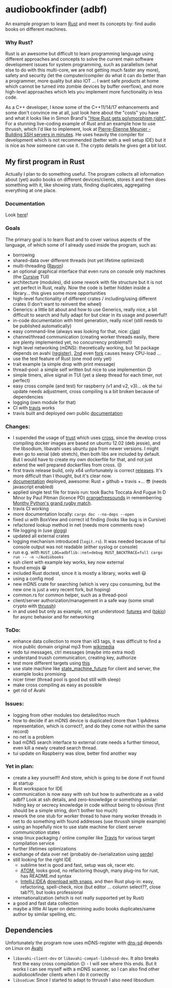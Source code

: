 # audiobookfinder (adbf)
An example program to learn [Rust](https://www.rust-lang.org/) and meet its concepts by: find audio books on different machines.

### Why Rust?
Rust is an awesome but difficult to learn programming language using different approaches and concepts to solve the current main software development issues for system programming, such as parallelism (what else to do with this multi-core, we are not getting much faster any more), safety and security (let the computer/compiler do what it can do better than a programmer, more quality but also IOT ... I want safe products at home which cannot be turned into zombie devices by buffer overflow), and more high-level approaches which lets you implement more functionality in less code.

As a C++ developer, I know some of the C++11/14/17 enhancements and some don't convince me at all, just look here about the "costs" you have and what it looks like in Simon Brand's ["How Rust gets polymorphism right"](https://www.youtube.com/watch?v=VSlBhAOLtFA).
For a stunning live-coding example of Rust and an example how to use thrussh, which I'd like to implement, look at
[Pierre-Étienne Meunier - Building SSH servers in minutes](https://www.youtube.com/watch?v=TKQoPQcKKTw). He uses heavily the compiler for development which is not recommended (better with a well setup IDE) but it is nice as how someone can use it. The crypto details he gives get a bit lost.

## My first program in Rust
Actually I plan to do something useful. The program collects all information about (yet) audio books on different devices/clients, stores it and then does something with it, like showing stats, finding duplicates, aggregating everything at one place.

### Documentation
Look [here](https://electricherd.github.io/audiobookfinder/audiobookfinder/index.html)!

### Goals
The primary goal is to learn Rust and to cover various aspects of the language, of which some of I already used inside the program, such as:
* borrowing
* shared-data over different threads (not yet lifetime optimized)
* multi-threading ([Rayon](https://github.com/rayon-rs/rayon))
* an optional graphical interface that even runs on console only machines (the [Cursive](https://github.com/gyscos/Cursive) TUI)
* architecture (modules), did some rework with file structure but it is not yet perfect in Rust, really. Now the code is better hidden inside a library... this gives some more opportunities
* high-level functionality of different crates / including/using different crates (I don't want to reinvent the wheel)
* Generics: a little bit about and how to use Generics, really nice, a bit difficult to search and fully adapt for but clear in its usage and powerful!!
* in-code documentation with html generation, really nice! (still needs to be published automatically)
* easy command-line (always was looking for that, nice: [clap](https://github.com/kbknapp/clap-rs))
* channel/thread communication (creating worker threads easily, there are plenty implemented yet, no concurrency problems!!)
* high level networking (mDNS): theoretically working, but 1st package depends on avahi ([register](https://github.com/plietar/rust-mdns)), [2nd](https://github.com/dylanmckay/mdns) even [fork](https://github.com/NervosFoundation/rust-mdns-discover) causes heavy CPU-load ...
* use the test feature of Rust (one mod only yet)
* trait example (a simple drop with print message)
* thread-pool: a simple self written but nice to use implemention :blush:
* simple timers, alive signal in TUI (yet a sleep thread for each timer, not perfect)
* easy cross compile (and test) for raspberry (v1 and v2, v3)... ok the tui update needs adjustment, cross compiling is a bit broken because of dependencies
* logging (own module for that)
* CI with [travis](https://travis-ci.org/electricherd/audiobookfinder/) works
* travis built and deployed own public [documentation](https://electricherd.github.io/audiobookfinder/audiobookfinder/index.html)

### Changes:
* I supended the usage of [trust](https://github.com/japaric/trust) which uses [cross](https://github.com/japaric/cross), since the develop cross compiling docker images are based on ubuntu 12.02 (deb jessie), and the libsodium, libavahi uses ubuntu ppa from newer versions. I might even go to xenial (deb stretch), then both libs are included by default. But I would have to create my own dockerfile for that, and not just extend the well prepared dockerfiles from cross. :unamused:
* first travis release build, only x64 unfortunately is correct  [releases](https://github.com/electricherd/audiobookfinder/releases). It's more difficult than I thought, but it's clear now.
* [documentation](https://electricherd.github.io/audiobookfinder/audiobookfinder/index.html) deployed, awesome: Rust + github + travis +... :sunglasses: (needs javascript enabled)
* applied single test file for travis run: took Bachs Toccata And Fugue In D Minor by Paul Pitman (licence PD)  [orangefreesounds](www.orangefreesounds.com/toccata-and-fugue-in-d-minor/) in rememberring [Monthy Python's grand rugby match](https://www.youtube.com/watch?v=HKv6o7YqHnE).
* travis CI working
* more documentation locally: `cargo doc --no-deps --open`
* fixed ui with BoxView and correct id finding (looks like bug is in Cursive)
* refactored lookup method in net (needs more comments now)
* file logging in (use [glogg](http://glogg.bonnefon.org/))
* updated all external crates
* logging mechanism introduced (`logit.rs`). It was needed because of tui console output was not readable (either syslog or console)
 * run e.g. with `RUST_LOG=adbflib::net=debug RUST_BACKTRACE=full cargo run -- -n ~/Audiobooks`
* ssh client with example key works, key now external
* found emojis :grin:
* included Rust doctest, since it is mostly a library, works well :smiley:
* using a config mod
* new mDNS crate for searching (which is very cpu consuming, but the new one is just a very recent fork, but hoping)
* common.rs for common helper, such as a thread-pool
* client/server authorization/management in a safe way (some small crypto with [thrussh](https://pijul.org/thrussh/))
* in and used but only as example, not yet understood:  [futures](https://tokio.rs/docs/getting-started/futures/) and ([tokio](https://tokio.rs/)) for async behavior and for networking

### ToDo:
* enhance data collection to more than id3 tags, it was difficult to find a nice public domain original mp3 from [wikimedia](https://commons.wikimedia.org/wiki/Main_Page)
* redo tui messages, ctrl messages (maybe into extra mod)
* understand trussh communication, creating key, authorize
* test more different targets using [this](https://github.com/japaric/trust)
* use state machine like [state_machine_future](https://github.com/fitzgen/state_machine_future) for client and server, the example looks promising
* nicer timer (thread pool is good but still with sleep)
* make cross compiling as easy as possible
* get rid of Avahi


### Issues:
* logging from other modules too detailed/too much
* how to decide if an mDNS device is duplicated (more than 1 ipAdress representation, which is correct?, and do they come not within the same record)
* no net is a problem
* bad mDNS search interface to external crate needs a further timeout, even kill a newly created search thread.
* tui update on Raspberry was slow, better find another way


### Yet in plan:
* create a key yourself!! And store, which is going to be done if not found at startup
* Rust workspace for IDE
* communication is now easy with ssh but how to authenticate as a valid adbf? Look at ssh details, and zero-knowledge or something similar: hiding key or secrecy knowledge in code without being to obvious (first should be a simple string, don't bother too much)
* rework the one stub for worker thread to have many worker threads in net to do something with found addresses (use thrussh simple example)
* using an hopefully nice to use state machine for client server *communication* states
* snap linux packaging / online compiler like [Travis](https://docs.travis-ci.com/user/getting-started/) for various target compilation service
* further lifetimes optimizations
* exchange of data over net (probably de-/serialization using [serde](https://docs.serde.rs/serde/))
* still looking for the right IDE
  * sublime text is good and fast, setup was ok, racer etc.
  * [ATOM](https://atom.io/), looks good, no refactoring though, many plug-ins for rust, has README.md syntax
  * [IntelliJ IDEA](https://intellij-rust.github.io/install.html) [download with snaps](https://blog.jetbrains.com/idea/2017/11/install-intellij-idea-with-snaps/), and then Rust plug-in: easy, refactoring, spell-check, nice (but editor ... column select??, close tab??), but looks professional
* internationalization (which is not really supported yet by Rust)
* a good and fast data collection
* maybe a little AI layer on determining audio books duplicates/same author by similar spelling, etc.

## Dependencies
Unfortunately the program now uses mDNS-register with [dns-sd](https://github.com/plietar/rust-dns-sd) depends on Linux on [Avahi](https://www.avahi.org/)
* `libavahi-client-dev` or `libavahi-compat-libdnssd-dev`. It also breaks first the easy cross compilation :confused: - I will see where this ends.
But it works I can see myself with a mDNS scanner, so I can also find other audiobookfinder clients when I do it correctly
* `libsodium`: Since I started to adapt to thrussh I also need libsodium
